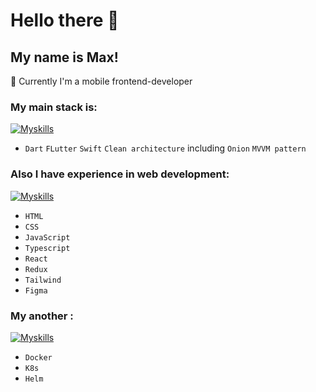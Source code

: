 # Hello there 👋

<!--
**tenmax97/tenmax97** is a ✨ _special_ ✨ repository because its `README.md` (this file) appears on your GitHub profile.

Here are some ideas to get you started:

- 🔭 I’m currently working on ...
- 🌱 I’m currently learning ...
- 👯 I’m looking to collaborate on ...
- 🤔 I’m looking for help with ...
- 💬 Ask me about ...
- 📫 How to reach me: ...
- 😄 Pronouns: ...
- ⚡ Fun fact: ...
-->
## My name is Max!
🔭 Currently I'm a mobile frontend-developer
### My main stack is:
[![Myskills](https://skillicons.dev/icons?i=dart,flutter,swift,vscode)](https://skillicons.dev)
- `Dart` `FLutter` `Swift` `Clean architecture` including `Onion` `MVVM pattern` 
### Also I have experience in web development:
[![Myskills](https://skillicons.dev/icons?i=html,css,js,ts,redux,tailwind,figma)](https://skillicons.dev)
- `HTML`
- `CSS`
- `JavaScript`
- `Typescript`
- `React`
- `Redux`
- `Tailwind`
- `Figma`
### My another :
[![Myskills](https://skillicons.dev/icons?i=docker,kubernetes,helm)](https://skillicons.dev)
- `Docker`
- `K8s`
- `Helm`


